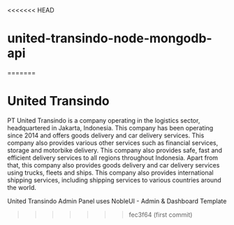 <<<<<<< HEAD
# united-transindo-node-mongodb-api
=======
# United Transindo

PT United Transindo is a company operating in the logistics sector, headquartered in Jakarta, Indonesia. This company has been operating since 2014 and offers goods delivery and car delivery services. This company also provides various other services such as financial services, storage and motorbike delivery. This company also provides safe, fast and efficient delivery services to all regions throughout Indonesia. Apart from that, this company also provides goods delivery and car delivery services using trucks, fleets and ships. This company also provides international shipping services, including shipping services to various countries around the world.

United Transindo Admin Panel uses NobleUI - Admin & Dashboard Template
>>>>>>> fec3f64 (first commit)
